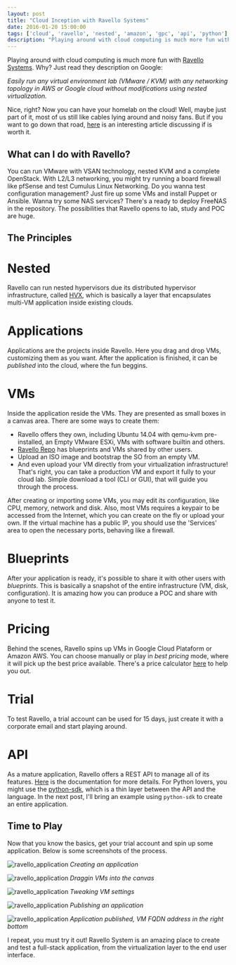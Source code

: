 ```yaml
---
layout: post
title: "Cloud Inception with Ravello Systems"
date: 2016-01-20 15:00:00
tags: ['cloud', 'ravello', 'nested', 'amazon', 'gpc', 'api', 'python']
description: "Playing around with cloud computing is much more fun with Ravello Systems. Why? Just read they description on Google: Easily run any virtual environment lab (VMware / KVM) with any networking topology in AWS or Google cloud without modifications using nested virtualization."
---
```


Playing around with cloud computing is much more fun with [Ravello Systems](https://www.ravellosystems.com/). Why? Just read they description on Google:

*Easily run any virtual environment lab (VMware / KVM) with any networking topology in AWS or Google cloud without modifications using nested virtualization.*

Nice, right? Now you can have your homelab on the cloud! Well, maybe just part of it, most of us still like cables lying around and noisy fans. But if you want to go down that road, [here](http://www.virtuallanger.com/2015/07/09/can-you-replace-your-home-lab-with-ravello-systems/) is an interesting article discussing if is worth it.

## What can I do with Ravello?
You can run VMware with VSAN technology, nested KVM and a complete OpenStack. With L2/L3 networking, you might try running a board firewall like pfSense and test Cumulus Linux Networking. Do you wanna test configuration management? Just fire up some VMs and install Puppet or Ansible. Wanna try some NAS services? There's a ready to deploy FreeNAS in the repository.
The possibilities that Ravello opens to lab, study and POC are huge.

## The Principles
# Nested
Ravello can run nested hypervisors due its distributed hypervisor infrastructure, called [HVX](https://www.ravellosystems.com/technology/hvx), which is basically a layer that encapsulates multi-VM application inside existing clouds.

# Applications
Applications are the projects inside Ravello. Here you drag and drop VMs, customizing them as you want. After the application is finished, it can be *published* into the cloud, where the fun beggins.

# VMs
Inside the application reside the VMs. They are presented as small boxes in a canvas area. There are some ways to create them:

* Ravello offers they own, including Ubuntu 14.04 with qemu-kvm pre-installed, an Empty VMware ESXi, VMs with software builtin and others.
* [Ravello Repo](https://www.ravellosystems.com/repo) has  blueprints and VMs shared by other users.
* Upload an ISO image and bootstrap the SO from an empty VM.
* And even upload your VM directly from your virtualization infrastructure! That's right, you can take a production VM and export it fully to your cloud lab. Simple download a tool (CLI or GUI), that will guide you through the process.

After creating or importing some VMs, you may edit its configuration, like CPU, memory, network and disk. Also, most VMs requires a keypair to be accessed from the Internet, which you can create on the fly or upload your own.
If the virtual machine has a public IP, you should use the 'Services' area to open the necessary ports, behaving like a firewall.

# Blueprints
After your application is ready, it's possible to share it with other users with *blueprints*. This is basically a snapshot of the entire infrastructure (VM, disk, configuration). It is amazing how you can produce a POC and share with anyone to test it.

# Pricing
Behind the scenes, Ravello spins up VMs in Google Cloud Plataform or Amazon AWS. You can choose manually or play in *best pricing* mode, where it will pick up the best price available.
There's a price calculator [here](https://www.ravellosystems.com/pricing) to help you out.

# Trial
To test Ravello, a trial account can be used for 15 days, just create it with a corporate email and start playing around.

# API
As a mature application, Ravello offers a REST API to manage all of its features. [Here](https://www.ravellosystems.com/ravello-api-doc/) is the documentation for more details.
For Python lovers, you might use the [python-sdk](https://github.com/ravello/python-sdk), which is a thin layer between the API and the language.
In the next post, I'll bring an example using `python-sdk` to create an entire application.

## Time to Play
Now that you know the basics, get your trial account and spin up some application. Below is some screenshots of the process.


![ravello_application](/img/rav_create_application.png)
*Creating an application*

![ravello_application](/img/rav_canvas.png)
*Draggin VMs into the canvas*

![ravello_application](/img/rav_settings.png)
*Tweaking VM settings*

![ravello_application](/img/rav_publish.png)
*Publishing an application*

![ravello_application](/img/rav_published.png)
*Application published, VM FQDN address in the right bottom*


I repeat, you must try it out! Ravello System is an amazing place to create and test a full-stack application, from the virtualization layer to the end user interface.

